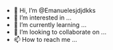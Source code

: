 - 👋 Hi, I’m @Emanuelesjdjdkks
- 👀 I’m interested in ...
- 🌱 I’m currently learning ...
- 💞️ I’m looking to collaborate on ...
- 📫 How to reach me ...

<!---
Emanuelesjdjdkks/Emanuelesjdjdkks is a ✨ special ✨ repository because its `README.md` (this file) appears on your GitHub profile.
You can click the Preview link to take a look 
